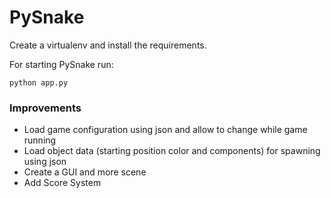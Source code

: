 # PySnake

Create a virtualenv and install the requirements.

For starting PySnake run:

    python app.py

### Improvements
* Load game configuration using json and allow to change while game running
* Load object data (starting position color and components) for spawning using json
* Create a GUI and more scene
* Add Score System

 